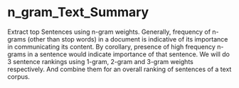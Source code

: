 # n_gram_Text_Summary
Extract top Sentences using n-gram weights. 
Generally, frequency of n-grams (other than stop words) in a document is indicative of its importance in communicating its content. 
By corollary, presence of high frequency n-grams in a sentence would indicate importance of that sentence. 
We will do 3 sentence rankings using 1-gram, 2-gram and 3-gram weights respectively. 
And combine them for an overall ranking of sentences of a text corpus.
